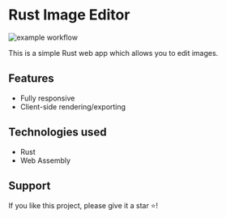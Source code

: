# Rust Image Editor

![example workflow](https://github.com/pugsedo/rust-img-editor/actions/workflows/rust.yml/badge.svg)

This is a simple Rust web app which allows you to edit images.

## Features

- Fully responsive
- Client-side rendering/exporting

## Technologies used

- Rust
- Web Assembly

## Support

If you like this project, please give it a star ⭐️!